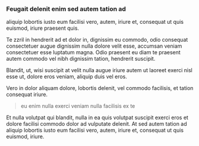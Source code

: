 ### Feugait delenit enim sed autem tation ad

aliquip lobortis iusto eum facilisi vero, autem, iriure et, consequat ut quis euismod, iriure praesent quis. 

Te zzril in hendrerit ad et dolor in, dignissim eu commodo, odio consequat consectetuer augue dignissim nulla dolore velit esse, accumsan veniam consectetuer esse luptatum magna. Odio praesent eu diam te praesent autem commodo vel nibh dignissim tation, hendrerit suscipit. 

Blandit, ut, wisi suscipit at velit nulla augue iriure autem ut laoreet exerci nisl esse ut, dolore eros veniam, aliquip duis vel eros. 

Vero in dolor aliquam dolore, lobortis delenit, vel commodo facilisis, et tation consequat iriure.

> eu enim nulla exerci veniam nulla facilisis ex te

Et nulla volutpat qui blandit, nulla in ea quis volutpat suscipit 
exerci eros et dolore facilisi commodo dolor 
ad vulputate delenit. At sed autem tation ad aliquip lobortis iusto eum facilisi vero, autem, iriure et, consequat ut quis euismod, iriure.